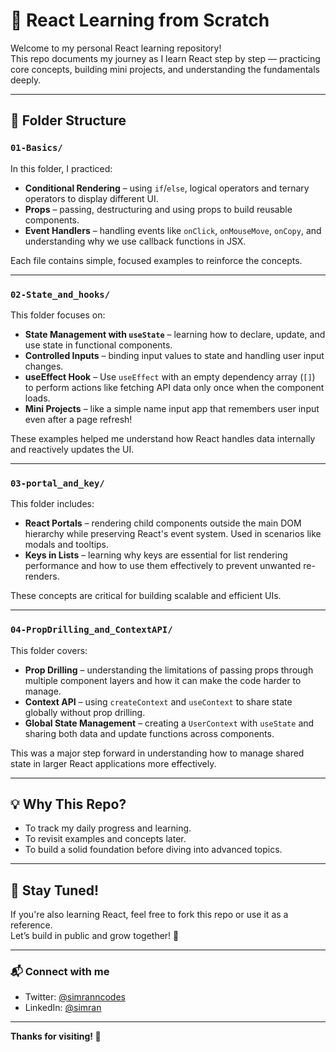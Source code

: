 # 🚀 React Learning from Scratch

Welcome to my personal React learning repository!  
This repo documents my journey as I learn React step by step — practicing core concepts, building mini projects, and understanding the fundamentals deeply.

---

## 📁 Folder Structure

### `01-Basics/`
In this folder, I practiced:

-  **Conditional Rendering** – using `if`/`else`, logical operators and ternary operators to display different UI.
-  **Props** – passing, destructuring and using props to build reusable components.
-  **Event Handlers** – handling events like `onClick`, `onMouseMove`, `onCopy`, and understanding why we use callback functions in JSX.

Each file contains simple, focused examples to reinforce the concepts.

---

### `02-State_and_hooks/`
This folder focuses on:

-  **State Management with `useState`** – learning how to declare, update, and use state in functional components.
-  **Controlled Inputs** – binding input values to state and handling user input changes.
-  **useEffect Hook** – Use `useEffect` with an empty dependency array (`[]`) to perform actions like fetching API data only once when the component loads.
-  **Mini Projects** – like a simple name input app that remembers user input even after a page refresh!

These examples helped me understand how React handles data internally and reactively updates the UI.

---

### `03-portal_and_key/`
This folder includes:

- **React Portals** – rendering child components outside the main DOM hierarchy while preserving React's event system. Used in scenarios like modals and tooltips.
- **Keys in Lists** – learning why keys are essential for list rendering performance and how to use them effectively to prevent unwanted re-renders.

These concepts are critical for building scalable and efficient UIs.


---

### `04-PropDrilling_and_ContextAPI/`
This folder covers:

- **Prop Drilling** – understanding the limitations of passing props through multiple component layers and how it can make the code harder to manage.
- **Context API** – using `createContext` and `useContext` to share state globally without prop drilling.
- **Global State Management** – creating a `UserContext` with `useState` and sharing both data and update functions across components.

This was a major step forward in understanding how to manage shared state in larger React applications more effectively.

---

## 💡 Why This Repo?

- To track my daily progress and learning.
- To revisit examples and concepts later.
- To build a solid foundation before diving into advanced topics.

---


## 📌 Stay Tuned!

If you're also learning React, feel free to fork this repo or use it as a reference.  
Let’s build in public and grow together! 🚀

---

### 📬 Connect with me

- Twitter: [@simranncodes](https://x.com/simranncodes)
- LinkedIn: [@simran](https://www.linkedin.com/in/simran-ba0595315/)

---

**Thanks for visiting! 🙌**
